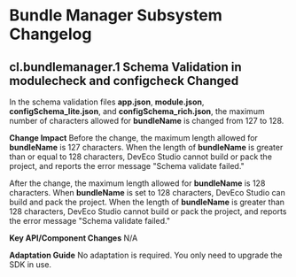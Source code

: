 # Bundle Manager Subsystem Changelog
## cl.bundlemanager.1 Schema Validation in modulecheck and configcheck Changed

In the schema validation files **app.json**, **module.json**, **configSchema_lite.json**, and **configSchema_rich.json**, the maximum number of characters allowed for **bundleName** is changed from 127 to 128.

**Change Impact**
Before the change, the maximum length allowed for **bundleName** is 127 characters. When the length of **bundleName** is greater than or equal to 128 characters, DevEco Studio cannot build or pack the project, and reports the error message "Schema validate failed."

After the change, the maximum length allowed for **bundleName** is 128 characters. When **bundleName** is set to 128 characters, DevEco Studio can build and pack the project. When the length of **bundleName** is greater than 128 characters, DevEco Studio cannot build or pack the project, and reports the error message "Schema validate failed."

**Key API/Component Changes**
N/A

**Adaptation Guide**
No adaptation is required. You only need to upgrade the SDK in use.
